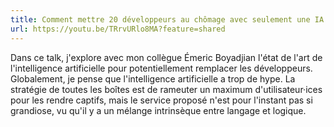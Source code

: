 ```yaml
---
title: Comment mettre 20 développeurs au chômage avec seulement une IA ! 🤑
url: https://youtu.be/TRrvURlo8MA?feature=shared
---
```


Dans ce talk, j'explore avec mon collègue Émeric Boyadjian l'état de l'art de l'intelligence artificielle pour potentiellement remplacer les développeurs. Globalement, je pense que l'intelligence artificielle a trop de hype. La stratégie de toutes les boîtes est de rameuter un maximum d'utilisateur·ices pour les rendre captifs, mais le service proposé n'est pour l'instant pas si grandiose, vu qu'il y a un mélange intrinsèque entre langage et logique.